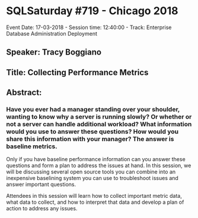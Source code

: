 # SQLSaturday #719 - Chicago 2018
Event Date: 17-03-2018 - Session time: 12:40:00 - Track: Enterprise Database Administration  Deployment
## Speaker: Tracy Boggiano
## Title: Collecting Performance Metrics
## Abstract:
### Have you ever had a manager standing over your shoulder, wanting to know why a server is running slowly? Or whether or not a server can handle additional workload? What information would you use to answer these questions? How would you share this information with your manager? The answer is baseline metrics.

Only if you have baseline performance information can you answer these questions and form a plan to address the issues at hand. In this session, we will be discussing several open source tools you can combine into an inexpensive baselining system you can use to troubleshoot issues and answer important questions.

Attendees in this session will learn how to collect important metric data, what data to collect, and how to interpret that data and develop a plan of action to address any issues.
